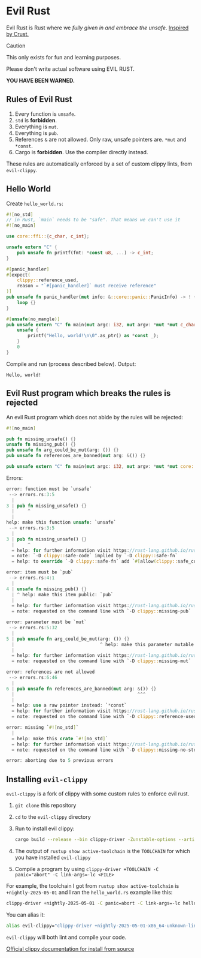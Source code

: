 # Evil Rust

Evil Rust is Rust where we _fully given in and embrace the unsafe_. [Inspired by Crust.](https://github.com/tsoding/Crust)

> [!CAUTION]
>
> This only exists for fun and learning purposes.
>
> Please don't write actual software using EVIL RUST.
>
> **YOU HAVE BEEN WARNED.**

## Rules of Evil Rust

1. Every function is `unsafe`.
1. `std` is **forbidden**.
1. Everything is `mut`.
1. Everything is `pub`.
1. References `&` are not allowed. Only raw, unsafe pointers are. `*mut` and `*const`.
1. Cargo is **forbidden**. Use the compiler directly instead.

These rules are automatically enforced by a set of custom clippy lints, from `evil-clippy`.

## Hello World

Create `hello_world.rs`:

```rs
#![no_std]
// in Rust, `main` needs to be "safe". That means we can't use it
#![no_main]

use core::ffi::{c_char, c_int};

unsafe extern "C" {
    pub unsafe fn printf(fmt: *const u8, ...) -> c_int;
}

#[panic_handler]
#[expect(
    clippy::reference_used,
    reason = "`#[panic_handler]` must receive reference"
)]
pub unsafe fn panic_handler(mut info: &::core::panic::PanicInfo) -> ! {
    loop {}
}

#[unsafe(no_mangle)]
pub unsafe extern "C" fn main(mut argc: i32, mut argv: *mut *mut c_char) -> i32 {
    unsafe {
        printf("Hello, world!\n\0".as_ptr() as *const _);
    }
    0
}
```

Compile and run (process described below). Output:

```
Hello, world!
```

## Evil Rust program which breaks the rules is rejected

An evil Rust program which does not abide by the rules will be rejected:

```rs
#![no_main]

pub fn missing_unsafe() {}
unsafe fn missing_pub() {}
pub unsafe fn arg_could_be_mut(arg: ()) {}
pub unsafe fn references_are_banned(mut arg: &()) {}

pub unsafe extern "C" fn main(mut argc: i32, mut argv: *mut *mut core::ffi::c_char) -> i32 { 0 }
```

Errors:

```rust
error: function must be `unsafe`
 --> errors.rs:3:5
  |
3 | pub fn missing_unsafe() {}
  |     ^
  |
help: make this function unsafe: `unsafe`
 --> errors.rs:3:5
  |
3 | pub fn missing_unsafe() {}
  |     ^
  = help: for further information visit https://rust-lang.github.io/rust-clippy/master/index.html#safe_code
  = note: `-D clippy::safe-code` implied by `-D clippy::safe-fn`
  = help: to override `-D clippy::safe-fn` add `#[allow(clippy::safe_code)]`

error: item must be `pub`
 --> errors.rs:4:1
  |
4 | unsafe fn missing_pub() {}
  | ^ help: make this item public: `pub`
  |
  = help: for further information visit https://rust-lang.github.io/rust-clippy/master/index.html#missing_pub
  = note: requested on the command line with `-D clippy::missing-pub`

error: parameter must be `mut`
 --> errors.rs:5:32
  |
5 | pub unsafe fn arg_could_be_mut(arg: ()) {}
  |                                ^ help: make this parameter mutable: `mut`
  |
  = help: for further information visit https://rust-lang.github.io/rust-clippy/master/index.html#missing_mut
  = note: requested on the command line with `-D clippy::missing-mut`

error: references are not allowed
 --> errors.rs:6:46
  |
6 | pub unsafe fn references_are_banned(mut arg: &()) {}
  |                                              ^^^
  |
  = help: use a raw pointer instead: `*const`
  = help: for further information visit https://rust-lang.github.io/rust-clippy/master/index.html#reference_used
  = note: requested on the command line with `-D clippy::reference-used`

error: missing `#![no_std]`
  |
  = help: make this crate `#![no_std]`
  = help: for further information visit https://rust-lang.github.io/rust-clippy/master/index.html#missing_no_std
  = note: requested on the command line with `-D clippy::missing-no-std`

error: aborting due to 5 previous errors
```

## Installing `evil-clippy`

`evil-clippy` is a fork of clippy with some custom rules to enforce evil rust.

1. `git clone` this repository
1. `cd` to the `evil-clippy` directory
1. Run to install evil clippy:

   ```sh
   cargo build --release --bin clippy-driver -Zunstable-options --artifact-dir $"(rustc --print=sysroot)/bin"
   ```

1. The output of `rustup show active-toolchain` is the `TOOLCHAIN` for which you have installed `evil-clippy`
1. Compile a program by using `clippy-driver +TOOLCHAIN -C panic="abort" -C link-args=-lc <FILE>`

For example, the toolchain I got from `rustup show active-toolchain` is `+nightly-2025-05-01` and I ran the `hello_world.rs` example like this:

```sh
clippy-driver +nightly-2025-05-01 -C panic=abort -C link-args=-lc hello_world.rs
```

You can alias it:

```sh
alias evil-clippy="clippy-driver +nightly-2025-05-01-x86_64-unknown-linux-gnu"
```

`evil-clippy` will both lint and compile your code.

[Official clippy documentation for install from source](https://doc.rust-lang.org/nightly/clippy/development/basics.html?highlight=clippy-driver#install-from-source)
